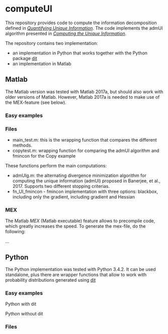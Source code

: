 # computeUI

This repository provides code to compute the information decomposition defined in [*Quantifying Unique Information*](http://dx.doi.org/10.3390/e16042161).
The code implements the admUI algorithm presented in [*Computing the Unique Information*](https://arxiv.org/abs/1709.07487).

The repository contains two implementation:
- an implementation in Python that works together with the Python package [dit](https://github.com/dit/)
- an implementation in Matlab

## Matlab

The Matlab version was tested with Matlab 2017a, but should also work with older versions of Matlab.  However, Matlab 2017a is needed to make use of the MEX-feature (see below).

### Easy examples

### Files

- main_test.m: this is the wrapping function that compares the different methods.
- copytest.m: wrapping function for comparing the admUI algorithm and fmincon for the Copy example

These functions perform the main computations:
- admUIg.m: the alternating divergence minimization algorithm for computing the unique information (admUI) proposed in Banerjee, et al., 2017. Supports two different stopping criterias.
- fn_UI_fmincon - fmincon implementation with three options: blackbox, including only the gradient, including gradient and Hessian

### MEX

The Matlab *MEX* (Matlab executable) feature allows to precompile code, which greatly increases the speed.  To generate the mex-file, do the following:

...

## Python

The Python implementation was tested with Python 3.4.2.  It can be used standalone, plus there are wrapper functions that allow to work with probability distributions generated using [dit](https://github.com/dit/)

### Easy examples

Python with dit

Python without dit

### Files

